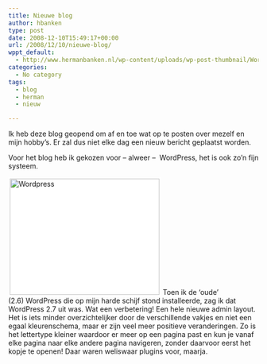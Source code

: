 ```yaml
---
title: Nieuwe blog
author: hbanken
type: post
date: 2008-12-10T15:49:17+00:00
url: /2008/12/10/nieuwe-blog/
wppt_default:
  - http://www.hermanbanken.nl/wp-content/uploads/wp-post-thumbnail/Wordpress-2.7_2IAy0.jpg
categories:
  - No category
tags:
  - blog
  - herman
  - nieuw

---
```

Ik heb deze blog geopend om af en toe wat op te posten over mezelf en mijn hobby&#8217;s. Er zal dus niet elke dag een nieuw bericht geplaatst worden.

Voor het blog heb ik gekozen voor &#8211; alweer &#8211;  WordPress, het is ook zo&#8217;n fijn systeem.<!--more-->

<img class="size-full wp-image-12 alignleft" style="border: 0px;padding: 3px;background-color:white" src="/images/2008/12/halo_wordpress1.jpg" alt="Wordpress" width="301" height="234" srcset="/images/2008/12/halo_wordpress1.jpg 430w, /images/2008/12/halo_wordpress1-300x233.jpg 300w" sizes="(max-width: 301px) 100vw, 301px" /> Toen ik de &#8216;oude&#8217; (2.6) WordPress die op mijn harde schijf stond installeerde, zag ik dat WordPress 2.7 uit was. Wat een verbetering! Een hele nieuwe admin layout. Het is iets minder overzichtelijker door de verschillende vakjes en niet een egaal kleurenschema, maar er zijn veel meer positieve veranderingen. Zo is het lettertype kleiner waardoor er meer op een pagina past en kun je vanaf elke pagina naar elke andere pagina navigeren, zonder daarvoor eerst het kopje te openen! Daar waren weliswaar plugins voor, maarja.